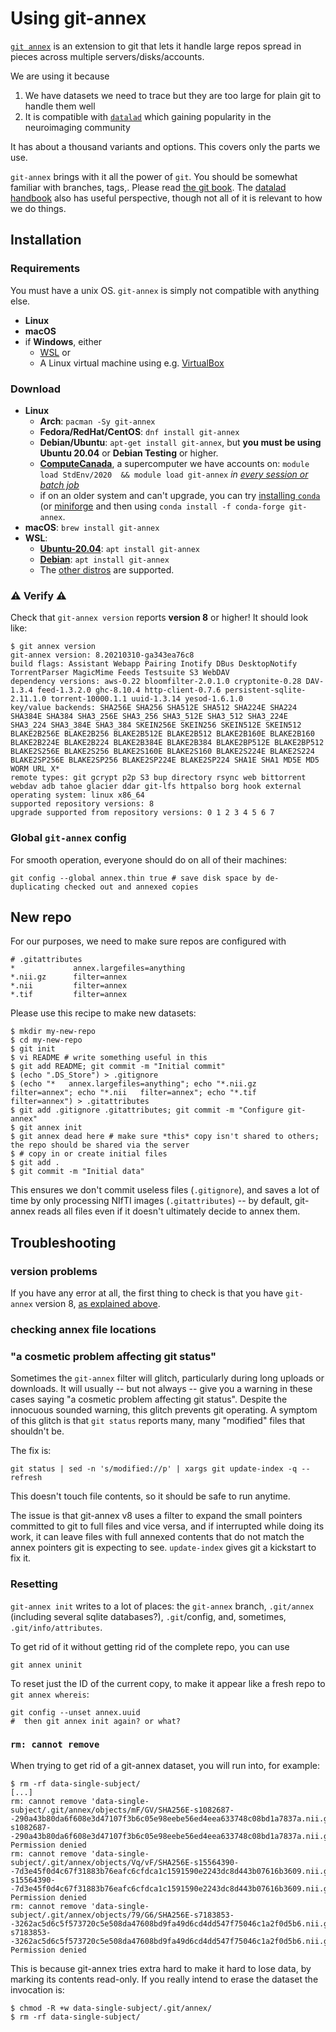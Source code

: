 # Using git-annex

[`git annex`](git-annex.branchable.com/) is an extension to git that lets it handle large repos spread in pieces across multiple servers/disks/accounts.

We are using it because

1. We have datasets we need to trace but they are too large for plain git to handle them well
1. It is compatible with [`datalad`](https://datalad.org) which gaining popularity in the neuroimaging community

It has about a thousand variants and options. This covers only the parts we use.

`git-annex` brings with it all the power of `git`. You should be somewhat familiar with branches, tags,. Please read [the git book](https://git-scm.com/book/en/v2). The [datalad handbook](https://handbook.datalad.org/) also has useful perspective, though not all of it is relevant to how we do things.

## Installation

### Requirements

You must have a unix OS. `git-annex` is simply not compatible with anything else.

  * **Linux**
  * **macOS**
  * if **Windows**, either
    * [WSL](https://docs.microsoft.com/en-us/windows/wsl/install-win10) or
    * A Linux virtual machine using e.g. [VirtualBox](https://virtualbox.org/)

### Download

  * **Linux**
      * **Arch**: `pacman -Sy git-annex`
      * **Fedora/RedHat/CentOS**: `dnf install git-annex`
      * **Debian/Ubuntu**: `apt-get install git-annex`, but **you must be using Ubuntu 20.04** or **Debian Testing** or higher.
      * **[ComputeCanada](https://docs.computecanada.ca/)**, a supercomputer we have accounts on: `module load StdEnv/2020  && module load git-annex` *in [every session or batch job](https://docs.computecanada.ca/wiki/Utiliser_des_modules/en#Loading_modules_automatically)*
      * if on an older system and can't upgrade, you can try [installing `conda`](https://docs.conda.io/en/latest/miniconda.html) (or [miniforge](https://github.com/conda-forge/miniforge/) and then using `conda install -f conda-forge git-annex`.
  * **macOS**: `brew install git-annex`
  * **WSL**:
      * **[Ubuntu-20.04](https://www.microsoft.com/store/apps/9n6svws3rx71)**: `apt install git-annex`
      * **[Debian](https://www.microsoft.com/store/apps/9MSVKQC78PK6)**: `apt install git-annex`
      * The [other distros](https://docs.microsoft.com/en-us/windows/wsl/install-manual#downloading-distributions) are supported.

### ⚠️ Verify ⚠️

Check that `git-annex version` reports **version 8** or higher! It should look like:

```
$ git annex version
git-annex version: 8.20210310-ga343ea76c8
build flags: Assistant Webapp Pairing Inotify DBus DesktopNotify TorrentParser MagicMime Feeds Testsuite S3 WebDAV
dependency versions: aws-0.22 bloomfilter-2.0.1.0 cryptonite-0.28 DAV-1.3.4 feed-1.3.2.0 ghc-8.10.4 http-client-0.7.6 persistent-sqlite-2.11.1.0 torrent-10000.1.1 uuid-1.3.14 yesod-1.6.1.0
key/value backends: SHA256E SHA256 SHA512E SHA512 SHA224E SHA224 SHA384E SHA384 SHA3_256E SHA3_256 SHA3_512E SHA3_512 SHA3_224E SHA3_224 SHA3_384E SHA3_384 SKEIN256E SKEIN256 SKEIN512E SKEIN512 BLAKE2B256E BLAKE2B256 BLAKE2B512E BLAKE2B512 BLAKE2B160E BLAKE2B160 BLAKE2B224E BLAKE2B224 BLAKE2B384E BLAKE2B384 BLAKE2BP512E BLAKE2BP512 BLAKE2S256E BLAKE2S256 BLAKE2S160E BLAKE2S160 BLAKE2S224E BLAKE2S224 BLAKE2SP256E BLAKE2SP256 BLAKE2SP224E BLAKE2SP224 SHA1E SHA1 MD5E MD5 WORM URL X*
remote types: git gcrypt p2p S3 bup directory rsync web bittorrent webdav adb tahoe glacier ddar git-lfs httpalso borg hook external
operating system: linux x86_64
supported repository versions: 8
upgrade supported from repository versions: 0 1 2 3 4 5 6 7
```

### Global `git-annex` config

For smooth operation, everyone should do on all of their machines:

```
git config --global annex.thin true # save disk space by de-duplicating checked out and annexed copies
```

## New repo

For our purposes, we need to make sure repos are configured with

```
# .gitattributes
*             annex.largefiles=anything
*.nii.gz      filter=annex
*.nii         filter=annex
*.tif         filter=annex
```

Please use this recipe to make new datasets:

```
$ mkdir my-new-repo
$ cd my-new-repo
$ git init
$ vi README # write something useful in this
$ git add README; git commit -m "Initial commit"
$ (echo ".DS_Store") > .gitignore
$ (echo "*   annex.largefiles=anything"; echo "*.nii.gz   filter=annex"; echo "*.nii   filter=annex"; echo "*.tif   filter=annex") > .gitattributes
$ git add .gitignore .gitattributes; git commit -m "Configure git-annex"
$ git annex init
$ git annex dead here # make sure *this* copy isn't shared to others; the repo should be shared via the server
$ # copy in or create initial files
$ git add .
$ git commit -m "Initial data"
```

This ensures we don't commit useless files (`.gitignore`), and saves a lot of time by only processing NIfTI images (`.gitattributes`) -- by default, git-annex reads all files even if it doesn't ultimately decide to annex them.

## Troubleshooting

### version problems

If you have any error at all, the first thing to check is that you have `git-annex` version 8, [as explained above](#installation).


### checking annex file locations

### "a cosmetic problem affecting git status"

Sometimes the `git-annex` filter will glitch, particularly during long uploads or downloads.
It will usually -- but not always -- give you a warning in these cases saying "a cosmetic problem affecting git status".
Despite the innocuous sounded warning, this glitch prevents git operating.
A symptom of this glitch is that `git status` reports many, many "modified" files that shouldn't be.

The fix is:

```
git status | sed -n 's/modified://p' | xargs git update-index -q --refresh
```

This doesn't touch file contents, so it should be safe to run anytime.


The issue is that git-annex v8 uses a filter to expand the small pointers committed to git to full files and vice versa, and if interrupted while doing its work, it can leave files with full annexed contents that do not match the annex pointers git is expecting to see. `update-index` gives git a kickstart to fix it.


### Resetting


`git-annex init` writes to a lot of places: the `git-annex` branch,
`.git/annex` (including several sqlite databases?), `.git`/config, 
and, sometimes, `.git/info/attributes`.

To get rid of it without getting rid of the 
complete repo, you can use

```
git annex uninit
```

To reset just the ID of the current copy, to make it appear like a fresh repo to `git annex whereis`:

```
git config --unset annex.uuid
#  then git annex init again? or what?
```


### `rm: cannot remove`

When trying to get rid of a git-annex dataset, you will run into, for example:

```
$ rm -rf data-single-subject/
[...]
rm: cannot remove 'data-single-subject/.git/annex/objects/mF/GV/SHA256E-s1082687--290a43b80da6f608e3d47107f3b6c05e98eebe56ed4eea633748c08bd1a7837a.nii.gz/SHA256E-s1082687--290a43b80da6f608e3d47107f3b6c05e98eebe56ed4eea633748c08bd1a7837a.nii.gz': Permission denied
rm: cannot remove 'data-single-subject/.git/annex/objects/Vq/vF/SHA256E-s15564390--7d3e45f0d4c67f31883b76eafc6cfdca1c1591590e2243dc8d443b07616b3609.nii.gz/SHA256E-s15564390--7d3e45f0d4c67f31883b76eafc6cfdca1c1591590e2243dc8d443b07616b3609.nii.gz': Permission denied
rm: cannot remove 'data-single-subject/.git/annex/objects/79/G6/SHA256E-s7183853--3262ac5d6c5f573720c5e508da47608bd9fa49d6cd4dd547f75046c1a2f0d5b6.nii.gz/SHA256E-s7183853--3262ac5d6c5f573720c5e508da47608bd9fa49d6cd4dd547f75046c1a2f0d5b6.nii.gz': Permission denied
```

This is because git-annex tries extra hard to make it hard to lose data, by marking its contents read-only. If you really intend to erase the dataset the invocation is:

```
$ chmod -R +w data-single-subject/.git/annex/
$ rm -rf data-single-subject/
```

